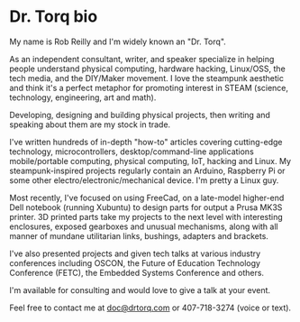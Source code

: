 # Dr. Torq bio

My name is Rob Reilly and I'm widely known an "Dr. Torq". 

As an independent consultant, writer, and speaker specialize in helping people understand physical computing, hardware hacking, Linux/OSS, the tech media, and the DIY/Maker movement. I love the steampunk aesthetic and think it's a perfect metaphor for promoting interest in STEAM (science, technology, engineering, art and math).

Developing, designing and building physical projects, then writing and speaking about them are my stock in trade.

I've written hundreds of in-depth "how-to" articles covering cutting-edge technology, microcontrollers, desktop/command-line applications
mobile/portable computing, physical computing, IoT, hacking and Linux. My steampunk-inspired projects regularly contain an Arduino, 
Raspberry Pi or some other electro/electronic/mechanical device. I'm pretty a Linux guy.

Most recently, I've focused on using FreeCad, on a late-model higher-end Dell notebook (running Xubuntu) to design parts 
for output a Prusa MK3S printer. 3D printed parts take my projects to the next level with interesting enclosures, exposed gearboxes and 
unusual mechanisms, along with all manner of mundane utilitarian links, bushings, adapters and brackets. 

I've also presented projects and given tech talks at various industry conferences including OSCON, the Future of Education Technology 
Conference (FETC), the Embedded Systems Conference and others. 

I'm available for consulting and would love to give a talk at your event.

Feel free to contact me at doc@drtorq.com or 407-718-3274 (voice or text).
